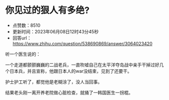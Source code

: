 # 你见过的狠人有多绝?
- 点赞数：8510
- 更新时间：2023年06月08日12时43分45秒
- 回答url：https://www.zhihu.com/question/538690869/answer/3064023420
<body>
 <p data-pid="Ariidocf">听一个医生说的：</p>
 <p data-pid="owW9lRms">一个走道都颤颤巍巍的二战老兵，一直吹嘘自己在太平洋夺岛战中亲手干掉过好几个日本兵，并且宣称，他跟日本人的war没结束，见到了还要干。</p>
 <p data-pid="_iwv-KZY">护士护工听了，都觉他是老糊涂了，没人当回事。</p>
 <p data-pid="-qfgR8Y0">结果老头刚一离开养老院做心脏检查，就捅了一韩国医生一拐棍。</p>
</body>